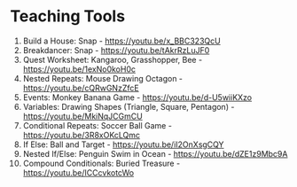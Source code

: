 # Teaching Tools

1. Build a House: Snap - https://youtu.be/x_BBC323QcU   <br />
2. Breakdancer: Snap - https://youtu.be/tAkrRzLuJF0     <br />
3. Quest Worksheet: Kangaroo, Grasshopper, Bee - https://youtu.be/1exNo0koH0c  <br />
4. Nested Repeats: Mouse Drawing Octagon - https://youtu.be/cQRwGNzZfcE        <br />
5. Events: Monkey Banana Game - https://youtu.be/d-U5wiiKXzo                 <br />
6. Variables: Drawing Shapes (Triangle, Square, Pentagon) - https://youtu.be/MkiNqJCGmCU <br />
7. Conditional Repeats: Soccer Ball Game - https://youtu.be/3R8xOKcLQmc  <br />
8. If Else: Ball and Target - https://youtu.be/iI2OnXsgCQY  <br />
9. Nested If/Else: Penguin Swim in Ocean - https://youtu.be/dZE1z9Mbc9A  <br />
10. Compound Conditionals: Buried Treasure - https://youtu.be/ICCcvkotcWo <br />
